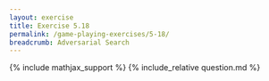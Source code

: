 ```yaml
---
layout: exercise
title: Exercise 5.18
permalink: /game-playing-exercises/5-18/
breadcrumb: Adversarial Search
---
```


{% include mathjax_support %}
{% include_relative question.md %}
